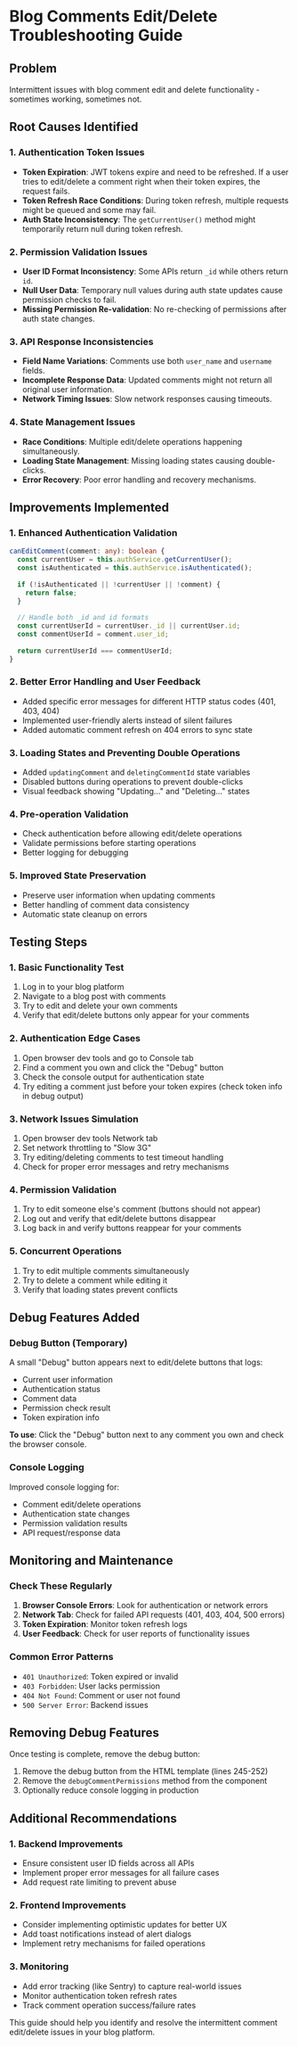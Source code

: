 # Blog Comments Edit/Delete Troubleshooting Guide

## Problem
Intermittent issues with blog comment edit and delete functionality - sometimes working, sometimes not.

## Root Causes Identified

### 1. Authentication Token Issues
- **Token Expiration**: JWT tokens expire and need to be refreshed. If a user tries to edit/delete a comment right when their token expires, the request fails.
- **Token Refresh Race Conditions**: During token refresh, multiple requests might be queued and some may fail.
- **Auth State Inconsistency**: The `getCurrentUser()` method might temporarily return null during token refresh.

### 2. Permission Validation Issues
- **User ID Format Inconsistency**: Some APIs return `_id` while others return `id`.
- **Null User Data**: Temporary null values during auth state updates cause permission checks to fail.
- **Missing Permission Re-validation**: No re-checking of permissions after auth state changes.

### 3. API Response Inconsistencies
- **Field Name Variations**: Comments use both `user_name` and `username` fields.
- **Incomplete Response Data**: Updated comments might not return all original user information.
- **Network Timing Issues**: Slow network responses causing timeouts.

### 4. State Management Issues
- **Race Conditions**: Multiple edit/delete operations happening simultaneously.
- **Loading State Management**: Missing loading states causing double-clicks.
- **Error Recovery**: Poor error handling and recovery mechanisms.

## Improvements Implemented

### 1. Enhanced Authentication Validation
```typescript
canEditComment(comment: any): boolean {
  const currentUser = this.authService.getCurrentUser();
  const isAuthenticated = this.authService.isAuthenticated();
  
  if (!isAuthenticated || !currentUser || !comment) {
    return false;
  }
  
  // Handle both _id and id formats
  const currentUserId = currentUser._id || currentUser.id;
  const commentUserId = comment.user_id;
  
  return currentUserId === commentUserId;
}
```

### 2. Better Error Handling and User Feedback
- Added specific error messages for different HTTP status codes (401, 403, 404)
- Implemented user-friendly alerts instead of silent failures
- Added automatic comment refresh on 404 errors to sync state

### 3. Loading States and Preventing Double Operations
- Added `updatingComment` and `deletingCommentId` state variables
- Disabled buttons during operations to prevent double-clicks
- Visual feedback showing "Updating..." and "Deleting..." states

### 4. Pre-operation Validation
- Check authentication before allowing edit/delete operations
- Validate permissions before starting operations
- Better logging for debugging

### 5. Improved State Preservation
- Preserve user information when updating comments
- Better handling of comment data consistency
- Automatic state cleanup on errors

## Testing Steps

### 1. Basic Functionality Test
1. Log in to your blog platform
2. Navigate to a blog post with comments
3. Try to edit and delete your own comments
4. Verify that edit/delete buttons only appear for your comments

### 2. Authentication Edge Cases
1. Open browser dev tools and go to Console tab
2. Find a comment you own and click the "Debug" button
3. Check the console output for authentication state
4. Try editing a comment just before your token expires (check token info in debug output)

### 3. Network Issues Simulation
1. Open browser dev tools Network tab
2. Set network throttling to "Slow 3G"
3. Try editing/deleting comments to test timeout handling
4. Check for proper error messages and retry mechanisms

### 4. Permission Validation
1. Try to edit someone else's comment (buttons should not appear)
2. Log out and verify that edit/delete buttons disappear
3. Log back in and verify buttons reappear for your comments

### 5. Concurrent Operations
1. Try to edit multiple comments simultaneously
2. Try to delete a comment while editing it
3. Verify that loading states prevent conflicts

## Debug Features Added

### Debug Button (Temporary)
A small "Debug" button appears next to edit/delete buttons that logs:
- Current user information
- Authentication status
- Comment data
- Permission check result
- Token expiration info

**To use**: Click the "Debug" button next to any comment you own and check the browser console.

### Console Logging
Improved console logging for:
- Comment edit/delete operations
- Authentication state changes
- Permission validation results
- API request/response data

## Monitoring and Maintenance

### Check These Regularly
1. **Browser Console Errors**: Look for authentication or network errors
2. **Network Tab**: Check for failed API requests (401, 403, 404, 500 errors)
3. **Token Expiration**: Monitor token refresh logs
4. **User Feedback**: Check for user reports of functionality issues

### Common Error Patterns
- `401 Unauthorized`: Token expired or invalid
- `403 Forbidden`: User lacks permission
- `404 Not Found`: Comment or user not found
- `500 Server Error`: Backend issues

## Removing Debug Features

Once testing is complete, remove the debug button:
1. Remove the debug button from the HTML template (lines 245-252)
2. Remove the `debugCommentPermissions` method from the component
3. Optionally reduce console logging in production

## Additional Recommendations

### 1. Backend Improvements
- Ensure consistent user ID fields across all APIs
- Implement proper error messages for all failure cases
- Add request rate limiting to prevent abuse

### 2. Frontend Improvements
- Consider implementing optimistic updates for better UX
- Add toast notifications instead of alert dialogs
- Implement retry mechanisms for failed operations

### 3. Monitoring
- Add error tracking (like Sentry) to capture real-world issues
- Monitor authentication token refresh rates
- Track comment operation success/failure rates

This guide should help you identify and resolve the intermittent comment edit/delete issues in your blog platform.

